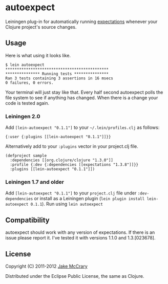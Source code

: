 # autoexpect

Leiningen plug-in for automatically running [expectations](https://github.com/jaycfields/expectations) whenever your Clojure project's source changes.

## Usage

Here is what using it looks like. 

    $ lein autoexpect
    *********************************************
    *************** Running tests ***************
    Ran 3 tests containing 3 assertions in 16 msecs
    0 failures, 0 errors.

Your terminal will just stay like that. Every half second autoexpect polls the file system to see if anything has changed. When there is a change your code is tested again.

### Leiningen 2.0

Add `[lein-autoexpect "0.1.1"]` to your `~/.lein/profiles.clj` as
follows:

    {:user {:plugins [[lein-autoexpect "0.1.1"]]}}
    
Alternatively add to your `:plugins` vector in your project.clj file.
   
    (defproject sample
      :dependencies [[org.clojure/clojure "1.3.0"]]
      :profile {:dev {:dependencies [[expectations "1.3.8"]]}}
      :plugins [[lein-autoexpect "0.1.1"]])

### Leiningen 1.7 and older

Add `[lein-autoexpect "0.1.1"]` to your `project.clj` file under `:dev-dependencies` or install as a Leiningen plugin (`lein plugin install lein-autoexpect 0.1.1`). Run using `lein autoexpect`


## Compatibility

autoexpect should work with any version of expectations. If there is
an issue please report it. I've tested it with versions 1.1.0 and 1.3.[023678].

## License

Copyright (C) 2011-2012 [Jake McCrary](http://jakemccrary.com)

Distributed under the Eclipse Public License, the same as Clojure.

